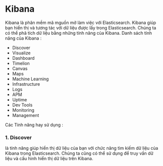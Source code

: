 # Kibana 

Kibana là phân mềm mã mguồn mở làm việc với Elasticsearch. Kibana giúp bạn hiển thị và tương tác với dữ liệu được lấy trong Elasticsearch. Chúng ta có thể phâ tích dữ liệu bằng những tính năng của Kibana.
Danh sách tính năng của Kibana :
- Discover
- Visualize
- Dashboard
- Timelion
- Canvas
- Maps
- Machine Learning
- Infrastructure
- Logs
- APM
- Uptime
- Dev Tools
- Monitoring
- Management

 Các Tính năng hay sử dụng :

 ### 1. Discover
  là tính năng giúp hiển thị dữ liệu của bạn với chức năng tìm kiếm dữ liệu của Kibana trong Elasticsearch. 
  Chúng ta cũng có thể sử dụng để truy vấn dữ liệu và cấu hình hiển thị dữ liệu trên Kibana.






